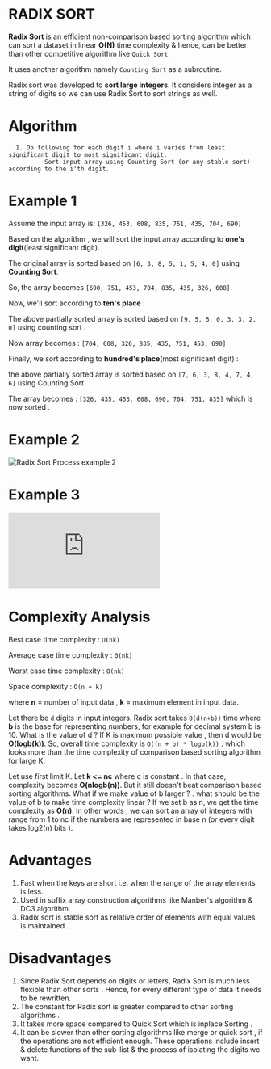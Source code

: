 # RADIX SORT

**Radix Sort** is an efficient non-comparison based sorting algorithm which can sort a dataset in linear **O(N)** time complexity & hence, can be better than other competitive algorithm like ``Quick Sort``.

It uses another algorithm namely ``Counting Sort`` as a subroutine.

Radix sort was developed to **sort large integers**. It considers integer as a string of digits so we can use Radix Sort to sort strings as well.   

# Algorithm
      1. Do following for each digit i where i varies from least significant digit to most significant digit.
              Sort input array using Counting Sort (or any stable sort) according to the i'th digit.

# Example 1
Assume the input array is:
`[326, 453, 608, 835, 751, 435, 704, 690]`

Based on the algorithm , we will sort the input array according to **one's digit**(least significant digit).

The original array is sorted based on `[6, 3, 8, 5, 1, 5, 4, 0]` using **Counting Sort**.

So, the array becomes `[690, 751, 453, 704, 835, 435, 326, 608]`.

Now, we'll sort according to **ten's place** :

The above partially sorted array is sorted based on `[9, 5, 5, 0, 3, 3, 2, 0]` using counting sort .

Now array becomes : `[704, 608, 326, 835, 435, 751, 453, 690]`

Finally, we sort according to **hundred's place**(most significant digit) :

the above partially sorted array is sorted based on `[7, 6, 3, 8, 4, 7, 4, 6]` using Counting Sort

The array becomes : `[326, 435, 453, 608, 690, 704, 751, 835]` which is now sorted .

# Example 2
![Radix Sort Process example 2](https://gfycat.com/questionablehauntingflatfish.gif)

# Example 3
![Radix sort Process example 3](https://www.cs.usfca.edu/~galles/visualization/RadixSort.html)

# Complexity Analysis
Best case time complexity : `Ω(nk)`

Average case time complexity : `Θ(nk)`

Worst case time complexity : `O(nk)`

Space complexity : `O(n + k)`

where **n** = number of input data ,
      **k** = maximum element in input data.

Let there be `d` digits in input integers. Radix sort takes `O(d(n+b))` time where **b** is the base for representing numbers, for example for decimal system b is 10. What is the value of d ? If K is maximum possible value , then d would be **O(logb(k))**. So, overall time complexity is `O((n + b) * logb(k))` . which looks more than the time complexity of comparison based sorting algorithm for large K.

Let use first limit K. Let **k <= nc** where c is constant . In that case, complexity becomes **O(nlogb(n))**. But it still doesn't beat comparison based sorting algorithms. What if we make value of b larger ? . what should be the value of b to make time complexity linear ? If we set b as n, we get the time complexity as **O(n)**. In other words , we can sort an array of integers with range from 1 to nc if the numbers are represented in base n (or every digit takes log2(n) bits ).

# Advantages
1. Fast when the keys are short i.e. when the range of the array elements is less.
2. Used in suffix array construction algorithms like Manber's algorithm & DC3 algorithm.
3. Radix sort is stable sort as relative order of elements with equal values is maintained .

# Disadvantages
1. Since Radix Sort depends on digits or letters, Radix Sort is much less flexible than other sorts . Hence, for every different type of data it needs to be rewritten.
2. The constant for Radix sort is greater compared to other sorting algorithms .
3. It takes more space compared to Quick Sort which is inplace Sorting .
4. It can be slower than other sorting algorithms like merge or quick sort , if the operations are not efficient enough. These operations include insert & delete functions of the sub-list & the process of isolating the digits we want.
